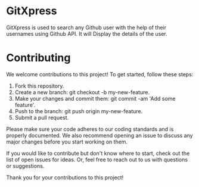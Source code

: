 # GitXpress
GitXpress is used to search any Github user with the help of their usernames using Github API. It will Display the details of the user.
 
# Contributing
We welcome contributions to this project! To get started, follow these steps:

1. Fork this repository.
2. Create a new branch: git checkout -b my-new-feature.
3. Make your changes and commit them: git commit -am 'Add some feature'.
4. Push to the branch: git push origin my-new-feature.
5. Submit a pull request.

Please make sure your code adheres to our coding standards and is properly documented. We also recommend opening an issue to discuss any major changes before you start working on them.

If you would like to contribute but don't know where to start, check out the list of open issues for ideas. Or, feel free to reach out to us with questions or suggestions.

Thank you for your contributions to this project!
